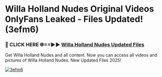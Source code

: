 # Willa Holland Nudes Original Videos 0nlyFans Leaked - Files Updated! (3efm6)

<h3>🔴 CLICK HERE 🌐==►► <a href="https://tinyurl.com/yrmya6cz" rel="nofollow">Willa Holland Nudes Updated Files</a></h3>

Get Willa Holland Nudes and all content. Now you can access all videos and pictures of Willa Holland Nudes. New Updated Files 2025!

[![3efm6](https://i.imgur.com/FMdXYCs.gif)](https://tinyurl.com/yrmya6cz)
